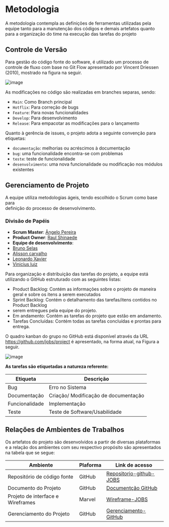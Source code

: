 
# Metodologia

A metodologia contempla as definições de ferramentas utilizadas pela equipe tanto para a manutenção dos códigos e demais artefatos quanto para a organização do time na execução das tarefas do projeto

## Controle de Versão

Para gestão do código fonte do software, é utilizado um processo de controle de fluxo com base no Git Flow apresentado por Vincent Driessen (2010), mostrado na figura na seguir.

![image](https://user-images.githubusercontent.com/101372729/193473345-bee33e04-b0a0-4e71-bbff-68742751d042.png)


As modificações no código são realizadas em branches separas, sendo:

- `Main`: Como Branch principal
- `Hotflix`: Para correção de bugs
- `Feature`: Para novas funcionalidades
- `Develop`: Para desenvolvimento
- `Release`: Para empacotar as modificações para o lançamento 

Quanto à gerência de issues, o projeto adota a seguinte convenção para
etiquetas:

- `documentação`: melhorias ou acréscimos à documentação
- `bug`: uma funcionalidade encontra-se com problemas
- `teste`: teste de funcionalidade
- `desenvolvimento`: uma nova funcionalidade ou modificação nos módulos existentes

## Gerenciamento de Projeto

A equipe utiliza metodologias ágeis, tendo escolhido o Scrum como base para  
definição do processo de desenvolvimento.

### Divisão de Papéis

- **Scrum Master**: [Ângelo Pereira](https://github.com/Angelorod27)
- **Product Owner**: [Raul Shinaede](https://github.com/RaulShinaede)
- **Equipe de desenvolvimento**:
- [Bruno Selas](https://github.com/brunosellas)
- [Alisson carvalho](https://github.com/alessaocarvalho)
- [Leonardo Xavier](https://github.com/LeoXavier13)
- [Vinicius luiz](https://github.com/viniciussluiz)

Para organização e distribuição das tarefas do projeto, a equipe está utilizando o GitHub estruturado com as seguintes listas:

- Product Backlog: Contém as informações sobre o projeto de maneira geral e sobre os itens a serem executados
- Sprint Backlog: Contém o detalhamento das tarefas/itens contidos no Product Backlog
- serem entregues pela equipe do projeto.
- Em andamento: Contém as tarefas do projeto que estão em andamento.
- Tarefas Concluídas: Contém todas as tarefas concluídas e prontas para entrega.

O quadro kanban do grupo no GitHub está disponível através da URL https://github.com/jobs/project é apresentado, na forma atual, na Figura a seguir.

![image](https://user-images.githubusercontent.com/101372729/193473783-e41cf555-f6db-497d-87e2-229ff004121a.png)

**As tarefas são etiquetadas a natureza referente:**

|Etiqueta | Descrição | 
| ---------| --------- |
| Bug | Erro no Sistema |
| Documentação| Criação/ Modificação de documentação|
| Funcionalidade| Implementação | Atualização de Funcionalidade| 
| Teste| Teste de Software/Usabilidade|

## Relações de Ambientes de Trabalhos 

Os artefatos do projeto são desenvolvidos a partir de diversas plataformas e a relação dos ambientes com seu respectivo propósito são apresentados na tabela que se segue:

| Ambiente | Plaforma | Link de acesso |
| ----- | --------- | -------- |
| Repositório de código fonte | GitHub | [Repositorio-github-JOBS](https://github.com/ICEI-PUC-Minas-PMV-ADS/pmv-ads-2022-2-e2-proj-int-t8-jobs)|
| Documento do Projeto | GitHub | [Documentção GitHub](https://github.com/ICEI-PUC-Minas-PMV-ADS/pmv-ads-2022-2-e2-proj-int-t8-jobs/tree/main/docs)|
| Projeto de interface e Wireframes | Marvel | [Wireframe-JOBS](https://marvelapp.com/prototype/65hdfcd)
| Gerenciamento do Projeto | GitHub | [Gerenciamento-GitHub](https://github.com/jobs/project)



